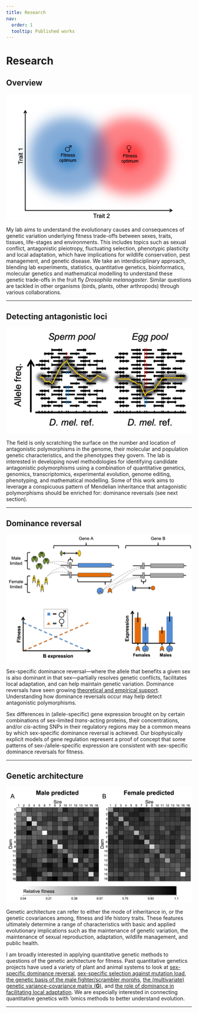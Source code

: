 ```yaml
---
title: Research
nav:
  order: 1
  tooltip: Published works
---
```


# Research

## Overview

![Sex-specific fitness optima](../images/Sex-specific+fitness+optima.jpg)

My lab aims to understand the evolutionary causes and consequences of genetic variation underlying fitness trade-offs between sexes, traits, tissues, life-stages and environments. This includes topics such as sexual conflict, antagonistic pleiotropy, fluctuating selection, phenotypic plasticity and local adaptation, which have implications for wildlife conservation, pest management, and genetic disease. We take an interdisciplinary approach, blending lab experiments, statistics, quantitative genetics, bioinformatics, molecular genetics and mathematical modelling to understand these genetic trade-offs in the fruit fly *Drosophila melanogaster*. Similar questions are tackled in other organisms (birds, plants, other arthropods) through various collaborations.

---

## Detecting antagonistic loci

![Reproductive Fst](../images/ReproductiveFst.png)

The field is only scratching the surface on the number and location of antagonistic polymorphisms in the genome, their molecular and population genetic characteristics, and the phenotypes they govern. The lab is interested in developing novel methodologies for identifying candidate antagonistic polymorphisms using a combination of quantitative genetics, genomics, transcriptomics, experimental evolution, genome editing, phenotyping, and mathematical modelling. Some of this work aims to leverage a conspicuous pattern of Mendelian inheritance that antagonistic polymorphisms should be enriched for: dominance reversals (see next section).

---

## Dominance reversal

![Biophys model](../images/Biophys+model.png)

Sex-specific dominance reversal—where the allele that benefits a given sex is also dominant in that sex—partially resolves genetic conflicts, facilitates local adaptation, and can help maintain genetic variation. Dominance reversals have seen growing [theoretical and empirical support](https://royalsocietypublishing.org/doi/full/10.1098/rspb.2023.2816). Understanding how dominance reversals occur may help detect antagonistic polymorphisms.

Sex differences in (allele-specific) gene expression brought on by certain combinations of sex-limited *trans*-acting proteins, their concentrations, and/or *cis*-acting SNPs in their regulatory regions may be a common means by which sex-specific dominance reversal is achieved. Our biophysically explicit models of gene regulation represent a proof of concept that some patterns of sex-/allele-specific expression are consistent with sex-specific dominance reversals for fitness.

---

## Genetic architecture

![Diallel heatmap](../images/Diallel+heatmap.jpg)

Genetic architecture can refer to either the mode of inheritance in, or the genetic covariances among, fitness and life history traits. These features ultimately determine a range of characteristics with basic and applied evolutionary implications such as the maintenance of genetic variation, the maintenance of sexual reproduction, adaptation, wildlife management, and public health.

I am broadly interested in applying quantitative genetic methods to questions of the genetic architecture for fitness. Past quantitative genetics projects have used a variety of plant and animal systems to look at [sex-specific dominance reversal](https://journals.plos.org/plosbiology/article?id=10.1371/journal.pbio.2006810), [sex-specific selection against mutation load](https://academic.oup.com/evlett/article/5/4/328/6697686), [the genetic basis of the male fighter/scrambler morphs](https://academic.oup.com/evolut/article/77/6/1289/7059090), [the (multivariate) genetic variance-covariance matrix (**G**)](https://royalsocietypublishing.org/doi/full/10.1098/rspb.2020.2908), and [the role of dominance in facilitating local adaptation](https://www.biorxiv.org/content/10.1101/2022.10.01.510426v1.abstract). We are especially interested in connecting quantitative genetics with ‘omics methods to better understand evolution.

---
